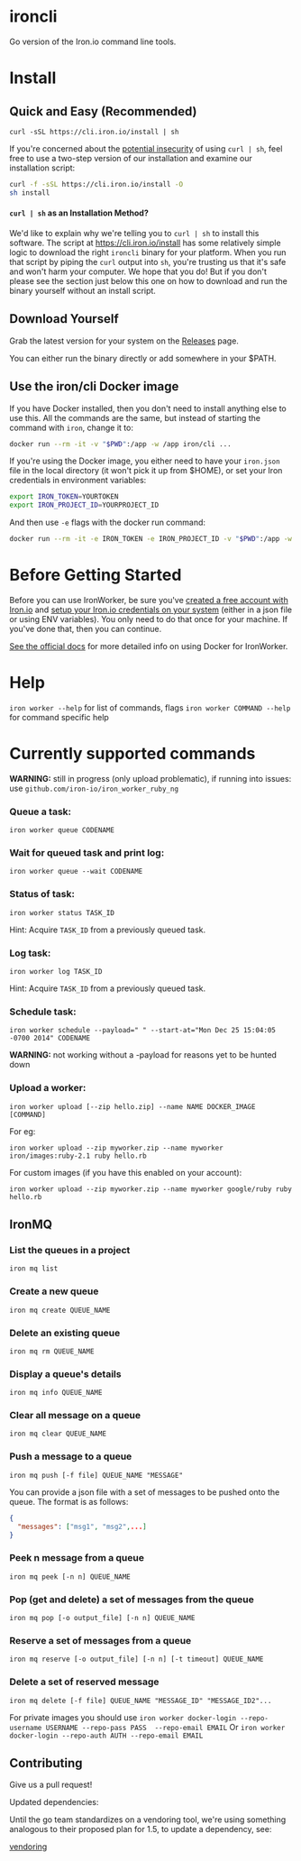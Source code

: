 ironcli
=======

Go version of the Iron.io command line tools.

# Install

## Quick and Easy (Recommended)

`curl -sSL https://cli.iron.io/install | sh`

If you're concerned about the [potential insecurity](http://curlpipesh.tumblr.com/)
of using `curl | sh`, feel free to use a two-step version of our installation and examine our
installation script:

```bash
curl -f -sSL https://cli.iron.io/install -O
sh install
```

#### `curl | sh` as an Installation Method?

We'd like to explain why we're telling you to `curl | sh` to install this software.
The script at https://cli.iron.io/install has some relatively simple logic to download the
right `ironcli` binary for your platform. When you run that script by piping the `curl` output
into `sh`, you're trusting us that it's safe and won't harm your computer. We hope that you do!
But if you don't please see the section just below this one on how to download and run the binary
yourself without an install script.

## Download Yourself

Grab the latest version for your system on the [Releases](https://github.com/iron-io/ironcli/releases) page.

You can either run the binary directly or add somewhere in your $PATH.

## Use the iron/cli Docker image

If you have Docker installed, then you don't need to install anything else to use this.
All the commands are the same, but instead of starting the command with `iron`, change it to:

```sh
docker run --rm -it -v "$PWD":/app -w /app iron/cli ...
```

If you're using the Docker image, you either need to have your `iron.json` file in the local directory (it won't pick it up from $HOME),
or set your Iron credentials in environment variables:

```sh
export IRON_TOKEN=YOURTOKEN
export IRON_PROJECT_ID=YOURPROJECT_ID
```

And then use `-e` flags with the docker run command:

```sh
docker run --rm -it -e IRON_TOKEN -e IRON_PROJECT_ID -v "$PWD":/app -w /app iron/cli ...
```

# Before Getting Started

Before you can use IronWorker, be sure you've [created a free account with
Iron.io](http://www.iron.io)
and [setup your Iron.io credentials on your
system](http://dev.iron.io/worker/reference/configuration/) (either in a json
file or using ENV variables). You only need to do that once for your machine. If
you've done that, then you can continue.

[See the official docs](http://dev.iron.io/worker/beta/cli/) for more detailed info on using Docker for IronWorker.

# Help

`iron worker --help` for list of commands, flags
`iron worker COMMAND --help` for command specific help

# Currently supported commands

__WARNING:__ still in progress (only upload problematic), if running into issues: use `github.com/iron-io/iron_worker_ruby_ng`

### Queue a task:

`iron worker queue CODENAME`

### Wait for queued task and print log:

`iron worker queue --wait CODENAME`

### Status of task:

`iron worker status TASK_ID`

Hint: Acquire `TASK_ID` from a previously queued task.

### Log task:

`iron worker log TASK_ID`

Hint: Acquire `TASK_ID` from a previously queued task.

### Schedule task:

`iron worker schedule --payload=" " --start-at="Mon Dec 25 15:04:05 -0700 2014" CODENAME`

__WARNING:__ not working without a -payload for reasons yet to be hunted down

### Upload a worker:

`iron worker upload [--zip hello.zip] --name NAME DOCKER_IMAGE [COMMAND]`

For eg:

`iron worker upload --zip myworker.zip --name myworker iron/images:ruby-2.1 ruby hello.rb`

For custom images (if you have this enabled on your account):

`iron worker upload --zip myworker.zip --name myworker google/ruby ruby hello.rb`
## IronMQ

### List the queues in a project

`iron mq list`

### Create a new queue
`iron mq create QUEUE_NAME`

### Delete an existing queue
`iron mq rm QUEUE_NAME`

### Display a queue's details

`iron mq info QUEUE_NAME`

### Clear all message on a queue

`iron mq clear QUEUE_NAME`

### Push a message to a queue

`iron mq push [-f file] QUEUE_NAME "MESSAGE"`

You can provide a json file with a set of messages to be pushed onto the queue. The format is as follows:
```json
{
  "messages": ["msg1", "msg2",...]
}
```
### Peek n message from a queue
`iron mq peek [-n n] QUEUE_NAME`

### Pop (get and delete) a set of messages from the queue
`iron mq pop [-o output_file] [-n n] QUEUE_NAME`

### Reserve a set of messages from a queue
`iron mq reserve [-o output_file] [-n n] [-t timeout] QUEUE_NAME`

### Delete a set of reserved message
`iron mq delete [-f file] QUEUE_NAME "MESSAGE_ID" "MESSAGE_ID2"...`

For private images you should use
`iron worker docker-login --repo-username USERNAME --repo-pass PASS  --repo-email EMAIL`
Or
`iron worker docker-login --repo-auth AUTH --repo-email EMAIL`

## Contributing

Give us a pull request!

Updated dependencies:

Until the go team standardizes on a vendoring tool, we're using something
analogous to their proposed plan for 1.5, to update a dependency, see:

[vendoring](vendored/README.md)
